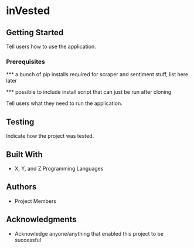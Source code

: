 
# inVested
## Getting Started
Tell users how to use the application.

### Prerequisites
*** a bunch of pip installs required for scraper and sentiment stuff, list here later

*** possible to include install script that can just be run after cloning

Tell users what they need to run the application.

## Testing

Indicate how the project was tested.

## Built With

* X, Y, and Z Programming Languages

## Authors

* Project Members

## Acknowledgments

* Acknowledge anyone/anything that enabled this project to be successful

